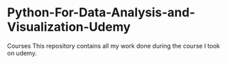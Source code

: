 # Python-For-Data-Analysis-and-Visualization-Udemy
Courses 
This repository contains all my work done during the course I took on udemy.
